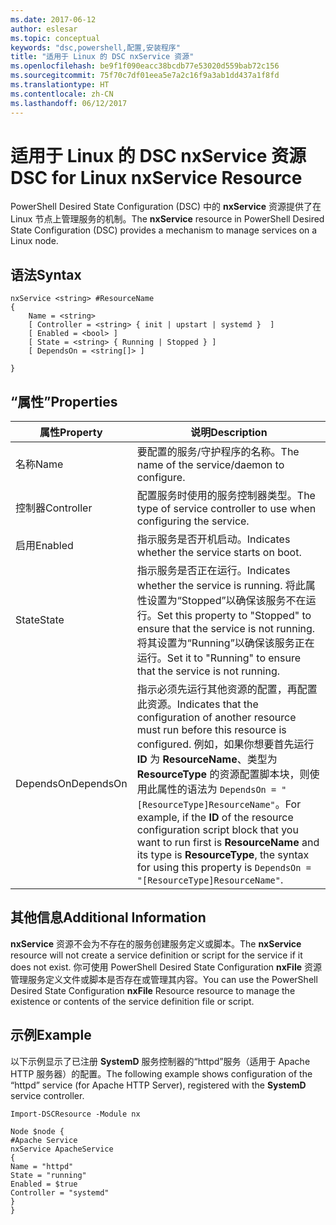 ```yaml
---
ms.date: 2017-06-12
author: eslesar
ms.topic: conceptual
keywords: "dsc,powershell,配置,安装程序"
title: "适用于 Linux 的 DSC nxService 资源"
ms.openlocfilehash: be9f1f090eacc38bcdb77e53020d559bab72c156
ms.sourcegitcommit: 75f70c7df01eea5e7a2c16f9a3ab1dd437a1f8fd
ms.translationtype: HT
ms.contentlocale: zh-CN
ms.lasthandoff: 06/12/2017
---
```

# <a name="dsc-for-linux-nxservice-resource"></a><span data-ttu-id="1a655-103">适用于 Linux 的 DSC nxService 资源</span><span class="sxs-lookup"><span data-stu-id="1a655-103">DSC for Linux nxService Resource</span></span>

<span data-ttu-id="1a655-104">PowerShell Desired State Configuration (DSC) 中的 **nxService** 资源提供了在 Linux 节点上管理服务的机制。</span><span class="sxs-lookup"><span data-stu-id="1a655-104">The **nxService** resource in PowerShell Desired State Configuration (DSC) provides a mechanism to manage services on a Linux node.</span></span>

## <a name="syntax"></a><span data-ttu-id="1a655-105">语法</span><span class="sxs-lookup"><span data-stu-id="1a655-105">Syntax</span></span>

```
nxService <string> #ResourceName
{
    Name = <string>
    [ Controller = <string> { init | upstart | systemd }  ]
    [ Enabled = <bool> ]
    [ State = <string> { Running | Stopped } ]
    [ DependsOn = <string[]> ]

}
```

## <a name="properties"></a><span data-ttu-id="1a655-106">“属性”</span><span class="sxs-lookup"><span data-stu-id="1a655-106">Properties</span></span>
|  <span data-ttu-id="1a655-107">属性</span><span class="sxs-lookup"><span data-stu-id="1a655-107">Property</span></span> |  <span data-ttu-id="1a655-108">说明</span><span class="sxs-lookup"><span data-stu-id="1a655-108">Description</span></span> | 
|---|---|
| <span data-ttu-id="1a655-109">名称</span><span class="sxs-lookup"><span data-stu-id="1a655-109">Name</span></span>| <span data-ttu-id="1a655-110">要配置的服务/守护程序的名称。</span><span class="sxs-lookup"><span data-stu-id="1a655-110">The name of the service/daemon to configure.</span></span>| 
| <span data-ttu-id="1a655-111">控制器</span><span class="sxs-lookup"><span data-stu-id="1a655-111">Controller</span></span>| <span data-ttu-id="1a655-112">配置服务时使用的服务控制器类型。</span><span class="sxs-lookup"><span data-stu-id="1a655-112">The type of service controller to use when configuring the service.</span></span>| 
| <span data-ttu-id="1a655-113">启用</span><span class="sxs-lookup"><span data-stu-id="1a655-113">Enabled</span></span>| <span data-ttu-id="1a655-114">指示服务是否开机启动。</span><span class="sxs-lookup"><span data-stu-id="1a655-114">Indicates whether the service starts on boot.</span></span>| 
| <span data-ttu-id="1a655-115">State</span><span class="sxs-lookup"><span data-stu-id="1a655-115">State</span></span>| <span data-ttu-id="1a655-116">指示服务是否正在运行。</span><span class="sxs-lookup"><span data-stu-id="1a655-116">Indicates whether the service is running.</span></span> <span data-ttu-id="1a655-117">将此属性设置为“Stopped”以确保该服务不在运行。</span><span class="sxs-lookup"><span data-stu-id="1a655-117">Set this property to "Stopped" to ensure that the service is not running.</span></span> <span data-ttu-id="1a655-118">将其设置为“Running”以确保该服务正在运行。</span><span class="sxs-lookup"><span data-stu-id="1a655-118">Set it to "Running" to ensure that the service is not running.</span></span>| 
| <span data-ttu-id="1a655-119">DependsOn</span><span class="sxs-lookup"><span data-stu-id="1a655-119">DependsOn</span></span> | <span data-ttu-id="1a655-120">指示必须先运行其他资源的配置，再配置此资源。</span><span class="sxs-lookup"><span data-stu-id="1a655-120">Indicates that the configuration of another resource must run before this resource is configured.</span></span> <span data-ttu-id="1a655-121">例如，如果你想要首先运行 **ID** 为 **ResourceName**、类型为 **ResourceType** 的资源配置脚本块，则使用此属性的语法为 `DependsOn = "[ResourceType]ResourceName"`。</span><span class="sxs-lookup"><span data-stu-id="1a655-121">For example, if the **ID** of the resource configuration script block that you want to run first is **ResourceName** and its type is **ResourceType**, the syntax for using this property is `DependsOn = "[ResourceType]ResourceName"`.</span></span>| 


## <a name="additional-information"></a><span data-ttu-id="1a655-122">其他信息</span><span class="sxs-lookup"><span data-stu-id="1a655-122">Additional Information</span></span>

<span data-ttu-id="1a655-123">**nxService** 资源不会为不存在的服务创建服务定义或脚本。</span><span class="sxs-lookup"><span data-stu-id="1a655-123">The **nxService** resource will not create a service definition or script for the service if it does not exist.</span></span> <span data-ttu-id="1a655-124">你可使用 PowerShell Desired State Configuration **nxFile** 资源管理服务定义文件或脚本是否存在或管理其内容。</span><span class="sxs-lookup"><span data-stu-id="1a655-124">You can use the PowerShell Desired State Configuration **nxFile** Resource resource to manage the existence or contents of the service definition file or script.</span></span>

## <a name="example"></a><span data-ttu-id="1a655-125">示例</span><span class="sxs-lookup"><span data-stu-id="1a655-125">Example</span></span>

<span data-ttu-id="1a655-126">以下示例显示了已注册 **SystemD** 服务控制器的“httpd”服务（适用于 Apache HTTP 服务器）的配置。</span><span class="sxs-lookup"><span data-stu-id="1a655-126">The following example shows configuration of the “httpd” service (for Apache HTTP Server), registered with the **SystemD** service controller.</span></span>

```
Import-DSCResource -Module nx 

Node $node {
#Apache Service
nxService ApacheService 
{
Name = "httpd"
State = "running"
Enabled = $true
Controller = "systemd"
}
}
```

